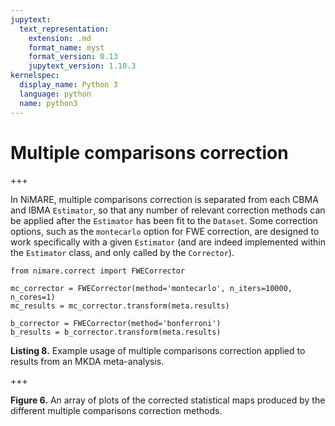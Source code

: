 ```yaml
---
jupytext:
  text_representation:
    extension: .md
    format_name: myst
    format_version: 0.13
    jupytext_version: 1.10.3
kernelspec:
  display_name: Python 3
  language: python
  name: python3
---
```


# Multiple comparisons correction

+++

In NiMARE, multiple comparisons correction is separated from each CBMA and IBMA `Estimator`, so that any number of relevant correction methods can be applied after the `Estimator` has been fit to the `Dataset`.
Some correction options, such as the `montecarlo` option for FWE correction, are designed to work specifically with a given `Estimator` (and are indeed implemented within the `Estimator` class, and only called by the `Corrector`).

```{code-cell} ipython3
from nimare.correct import FWECorrector

mc_corrector = FWECorrector(method='montecarlo', n_iters=10000, n_cores=1)
mc_results = mc_corrector.transform(meta.results)

b_corrector = FWECorrector(method='bonferroni')
b_results = b_corrector.transform(meta.results)
```

**Listing 8.** Example usage of multiple comparisons correction applied to results from an MKDA meta-analysis.

+++

**Figure 6.** An array of plots of the corrected statistical maps produced by the different multiple comparisons correction methods.
